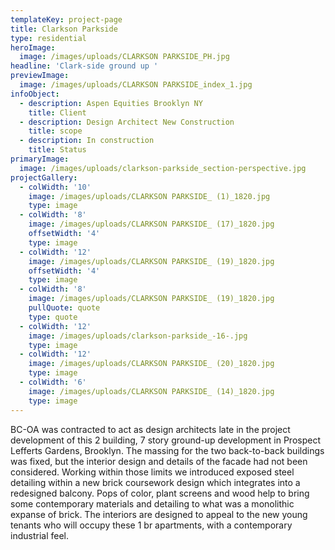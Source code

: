 ```yaml
---
templateKey: project-page
title: Clarkson Parkside
type: residential
heroImage:
  image: /images/uploads/CLARKSON PARKSIDE_PH.jpg
headline: 'Clark-side ground up '
previewImage:
  image: /images/uploads/CLARKSON PARKSIDE_index_1.jpg
infoObject:
  - description: Aspen Equities Brooklyn NY
    title: Client
  - description: Design Architect New Construction
    title: scope
  - description: In construction
    title: Status
primaryImage:
  image: /images/uploads/clarkson-parkside_section-perspective.jpg
projectGallery:
  - colWidth: '10'
    image: /images/uploads/CLARKSON PARKSIDE_ (1)_1820.jpg
    type: image
  - colWidth: '8'
    image: /images/uploads/CLARKSON PARKSIDE_ (17)_1820.jpg
    offsetWidth: '4'
    type: image
  - colWidth: '12'
    image: /images/uploads/CLARKSON PARKSIDE_ (19)_1820.jpg
    offsetWidth: '4'
    type: image
  - colWidth: '8'
    image: /images/uploads/CLARKSON PARKSIDE_ (19)_1820.jpg
    pullQuote: quote
    type: quote
  - colWidth: '12'
    image: /images/uploads/clarkson-parkside_-16-.jpg
    type: image
  - colWidth: '12'
    image: /images/uploads/CLARKSON PARKSIDE_ (20)_1820.jpg
    type: image
  - colWidth: '6'
    image: /images/uploads/CLARKSON PARKSIDE_ (14)_1820.jpg
    type: image
---
```

BC-OA was contracted to act as design architects late in the project development of this 2 building, 7 story ground-up development in Prospect Lefferts Gardens, Brooklyn. The massing for the two back-to-back buildings was fixed, but the interior design and details of the facade had not been considered. Working within those limits we introduced exposed steel detailing within a new brick coursework design which integrates into a redesigned balcony. Pops of color, plant screens and wood help to bring some contemporary materials and detailing to what was a monolithic expanse of brick. The interiors are designed to appeal to the new young tenants who will occupy these 1 br apartments, with a contemporary industrial feel.
